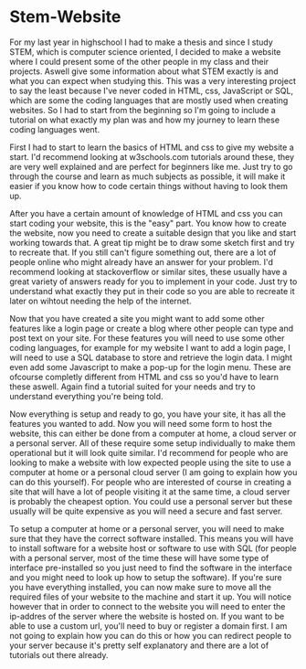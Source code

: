 # Stem-Website
For my last year in highschool I had to make a thesis and since I study STEM, which is computer science oriented, I decided to make a website where I could present some of the other people in my class and their projects. Aswell give some information about what STEM exactly is and what you can expect when studying this. This was a very interesting project to say the least because I've never coded in HTML, css, JavaScript or SQL, which are some the coding languages that are mostly used when creating websites. So I had to start from the beginning so I'm going to include a tutorial on what exactly my plan was and how my journey to learn these coding languages went.

First I had to start to learn the basics of HTML and css to give my website a start. I'd recommend looking at w3schools.com tutorials around these, they are very well explained and are perfect for beginners like me. Just try to go through the course and learn as much subjects as possible, it will make it easier if you know how to code certain things without having to look them up.

After you have a certain amount of knowledge of HTML and css you can start coding your website, this is the "easy" part. You know how to create the website, now you need to create a suitable design that you like and start working towards that. A great tip might be to draw some sketch first and try to recreate that. If you still can't figure something out, there are a lot of people online who might already have an answer for your problem. I'd recommend looking at stackoverflow or similar sites, these usually have a great variety of answers ready for you to implement in your code. Just try to understand what exactly they put in their code so you are able to recreate it later on wihtout needing the help of the internet.

Now that you have created a site you might want to add some other features like a login page or create a blog where other people can type and post text on your site. For these features you will need to use some other coding languages, for example for my website I want to add a login page, I will need to use a SQL database to store and retrieve the login data. I might even add some Javascript to make a pop-up for the login menu. These are ofcourse completly different from HTML and css so you'd have to learn these aswell. Again find a tutorial suited for your needs and try to understand everything you're being told.

Now everything is setup and ready to go, you have your site, it has all the features you wanted to add. Now you will need some form to host the website, this can either be done from a computer at home, a cloud server or a personal server. All of these require some setup individually to make them operational but it will look quite similar. I'd recommend for people who are looking to make a website with low expected people using the site to use a computer at home or a personal cloud server (I am going to explain how you can do this yourself). For people who are interested of course in creating a site that will have a lot of people visiting it at the same time, a cloud server is probably the cheapest option. You could use a personal server but these usually will be quite expensive as you will need a secure and fast server.

To setup a computer at home or a personal server, you will need to make sure that they have the correct software installed. This means you will have to install software for a website host or software to use with SQL (for people with a personal server, most of the time these will have some type of interface pre-installed so you just need to find the software in the interface and you might need to look up how to setup the software). If you're sure you have everything installed, you can now make sure to move all the required files of your website to the machine and start it up. You will notice however that in order to connect to the website you will need to enter the ip-addres of the server where the website is hosted on. If you want to be able to use a custom url, you'll need to buy or register a domain first. I am not going to explain how you can do this or how you can redirect people to your server because it's pretty self explanatory and there are a lot of tutorials out there already.
